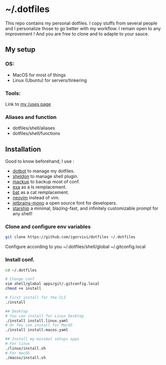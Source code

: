 # ~/.dotfiles

This repo contains my personal dotfiles. I copy stuffs from several people and I personalize those to go better with my workflow. I remain open to any improvement ! And you are free to clone and to adapte to your sauce.

## My setup

### OS:
* MacOS for most of things
* Linux (Ubuntu) for servers/tinkering

### Tools:
Link to [my /uses page](https://igorvisi.com/uses)

### Aliases and function
* dotfiles/shell/aliases
* dotfiles/shell/functions

## Installation
Good to know beforehand, I use :
* [dotbot](github.com/anishathalye/dotbot) to manage my dotfiles.
* [sheldon](https://github.com/rossmacarthur/sheldon) to manage shell plugin.
* [mackup](https://github.com/lra/mackup) to backup most of conf.
* [exa](https://github.com/ogham/exa) as a ls remplacement.
* [bat](https://github.com/sharkdp/bat) as a cat remplacement.
* [neovim](https://github.com/neovim/neovim) instead of vim.
* [jetbrains-mono](https://www.jetbrains.com/lp/mono/) a open source font for developers.
* [starship](https://starship.rs/) a minimal, blazing-fast, and infinitely customizable prompt for any shell!

### Clone and configure env variables
```bash
git clone https://github.com/igorvisi/dotfiles ~/.dotfiles
```
Configure according to you
~/.dotfiles/shell/global
~/.gitconfig.local

### Install conf.
```bash
cd ~/.dotfiles

# Change conf
vim shell/global apps/git/.gitconfig.local
chmod +x install

# First install for the CLI
./install

## Desktop
# You can install for Linux Desktop
./install install.linux.yaml
# Or You can install for MacOS
./install install.macos.yaml

## Install my minimal setups apps
# For linux
./linux/install.sh
# For macOS
./macos/install.sh
```